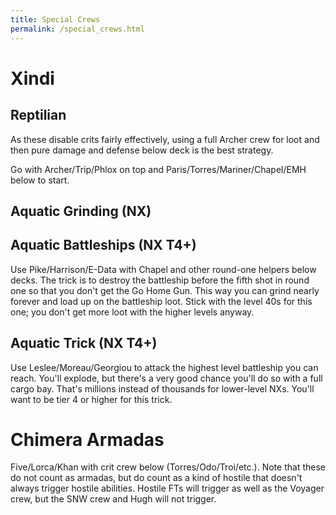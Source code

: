 ```yaml
---
title: Special Crews
permalink: /special_crews.html
---
```


# Xindi

## Reptilian

As these disable crits fairly effectively, using a full Archer crew for loot and then pure damage and defense below deck is the best strategy.

Go with Archer/Trip/Phlox on top and Paris/Torres/Mariner/Chapel/EMH below to start.

## Aquatic Grinding (NX)

## Aquatic Battleships (NX T4+)

Use Pike/Harrison/E-Data with Chapel and other round-one helpers below decks.  The trick is to destroy the battleship before the fifth shot in round one so that you don't get the Go Home Gun.  This way you can grind nearly forever and load up on the battleship loot.  Stick with the level 40s for this one; you don't get more loot with the higher levels anyway.

## Aquatic Trick (NX T4+)

Use Leslee/Moreau/Georgiou to attack the highest level battleship you can reach.  You'll explode, but there's a very good chance you'll do so with a full cargo bay.  That's millions instead of thousands for lower-level NXs.  You'll want to be tier 4 or higher for this trick.

# Chimera Armadas

Five/Lorca/Khan with crit crew below (Torres/Odo/Troi/etc.).  Note that these do not count as armadas, but do count as a kind of hostile that doesn't always trigger hostile abilities.  Hostile FTs will trigger as well as the Voyager crew, but the SNW crew and Hugh will not trigger.